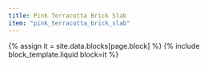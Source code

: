 ```yaml
---
title: Pink Terracotta Brick Slab
item: "pink_terracotta_brick_slab"
---
```


{% assign it = site.data.blocks[page.block] %}
{% include block_template.liquid block=it %}

